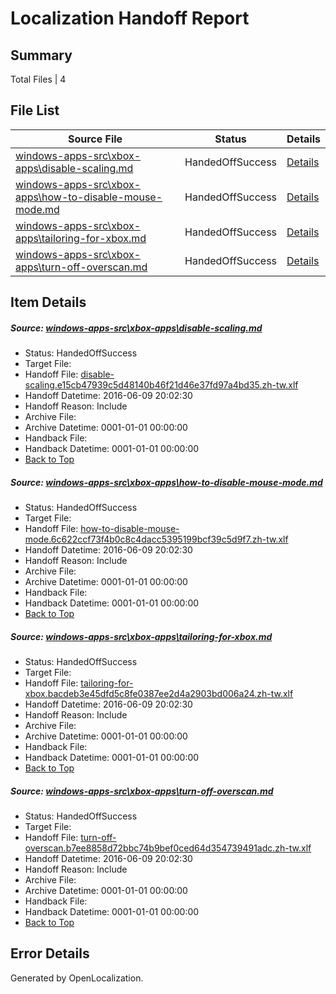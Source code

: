 # <a name='report-top'></a> Localization Handoff Report

## Summary
 Total Files | 4

## File List
 Source File | Status | Details 
 ----------- | ------ | ------- 
 [windows-apps-src\xbox-apps\disable-scaling.md](https://github.com/Microsoft/windows-apps/blob/2fcccb9a045aad268afde615d31f8faa002b8a87/windows-apps-src/xbox-apps/disable-scaling.md) | HandedOffSuccess | [Details](#65416dd2b6c8656078b63c316f3972cda9c792fc3825)
 [windows-apps-src\xbox-apps\how-to-disable-mouse-mode.md](https://github.com/Microsoft/windows-apps/blob/32a875348debac9aec9f5a26bc4e7e0af2a0a5b4/windows-apps-src/xbox-apps/how-to-disable-mouse-mode.md) | HandedOffSuccess | [Details](#ebe1cb10f1ac4c46bb099e05948d79ef45400f853828)
 [windows-apps-src\xbox-apps\tailoring-for-xbox.md](https://github.com/Microsoft/windows-apps/blob/ac633ad082c878a170a6b2fac1b33c87aea773b5/windows-apps-src/xbox-apps/tailoring-for-xbox.md) | HandedOffSuccess | [Details](#e613d86766c0caf999dff529f5d9f2f7b574348f3884)
 [windows-apps-src\xbox-apps\turn-off-overscan.md](https://github.com/Microsoft/windows-apps/blob/32a875348debac9aec9f5a26bc4e7e0af2a0a5b4/windows-apps-src/xbox-apps/turn-off-overscan.md) | HandedOffSuccess | [Details](#abd06e78364ff32cc10d733e33b153b854dbc4673885)

## Item Details
##### <a name='65416dd2b6c8656078b63c316f3972cda9c792fc3825'></a> Source: [windows-apps-src\xbox-apps\disable-scaling.md](https://github.com/Microsoft/windows-apps/blob/2fcccb9a045aad268afde615d31f8faa002b8a87/windows-apps-src/xbox-apps/disable-scaling.md)
* Status: HandedOffSuccess
* Target File: 
* Handoff File: [disable-scaling.e15cb47939c5d48140b46f21d46e37fd97a4bd35.zh-tw.xlf](https://github.com/Microsoft/WDG.handoff/blob/90cd506f5b433c7827c4562ffa5a43ff0a76ab83/ol-handoff/Microsoft/windows-apps.zh-tw/master/disable-scaling.e15cb47939c5d48140b46f21d46e37fd97a4bd35.zh-tw.xlf)
* Handoff Datetime: 2016-06-09 20:02:30
* Handoff Reason: Include
* Archive File: 
* Archive Datetime: 0001-01-01 00:00:00
* Handback File: 
* Handback Datetime: 0001-01-01 00:00:00
* [Back to Top](#report-top)

##### <a name='ebe1cb10f1ac4c46bb099e05948d79ef45400f853828'></a> Source: [windows-apps-src\xbox-apps\how-to-disable-mouse-mode.md](https://github.com/Microsoft/windows-apps/blob/32a875348debac9aec9f5a26bc4e7e0af2a0a5b4/windows-apps-src/xbox-apps/how-to-disable-mouse-mode.md)
* Status: HandedOffSuccess
* Target File: 
* Handoff File: [how-to-disable-mouse-mode.6c622ccf73f4b0c8c4dacc5395199bcf39c5d9f7.zh-tw.xlf](https://github.com/Microsoft/WDG.handoff/blob/90cd506f5b433c7827c4562ffa5a43ff0a76ab83/ol-handoff/Microsoft/windows-apps.zh-tw/master/how-to-disable-mouse-mode.6c622ccf73f4b0c8c4dacc5395199bcf39c5d9f7.zh-tw.xlf)
* Handoff Datetime: 2016-06-09 20:02:30
* Handoff Reason: Include
* Archive File: 
* Archive Datetime: 0001-01-01 00:00:00
* Handback File: 
* Handback Datetime: 0001-01-01 00:00:00
* [Back to Top](#report-top)

##### <a name='e613d86766c0caf999dff529f5d9f2f7b574348f3884'></a> Source: [windows-apps-src\xbox-apps\tailoring-for-xbox.md](https://github.com/Microsoft/windows-apps/blob/ac633ad082c878a170a6b2fac1b33c87aea773b5/windows-apps-src/xbox-apps/tailoring-for-xbox.md)
* Status: HandedOffSuccess
* Target File: 
* Handoff File: [tailoring-for-xbox.bacdeb3e45dfd5c8fe0387ee2d4a2903bd006a24.zh-tw.xlf](https://github.com/Microsoft/WDG.handoff/blob/90cd506f5b433c7827c4562ffa5a43ff0a76ab83/ol-handoff/Microsoft/windows-apps.zh-tw/master/tailoring-for-xbox.bacdeb3e45dfd5c8fe0387ee2d4a2903bd006a24.zh-tw.xlf)
* Handoff Datetime: 2016-06-09 20:02:30
* Handoff Reason: Include
* Archive File: 
* Archive Datetime: 0001-01-01 00:00:00
* Handback File: 
* Handback Datetime: 0001-01-01 00:00:00
* [Back to Top](#report-top)

##### <a name='abd06e78364ff32cc10d733e33b153b854dbc4673885'></a> Source: [windows-apps-src\xbox-apps\turn-off-overscan.md](https://github.com/Microsoft/windows-apps/blob/32a875348debac9aec9f5a26bc4e7e0af2a0a5b4/windows-apps-src/xbox-apps/turn-off-overscan.md)
* Status: HandedOffSuccess
* Target File: 
* Handoff File: [turn-off-overscan.b7ee8858d72bbc74b9bef0ced64d354739491adc.zh-tw.xlf](https://github.com/Microsoft/WDG.handoff/blob/90cd506f5b433c7827c4562ffa5a43ff0a76ab83/ol-handoff/Microsoft/windows-apps.zh-tw/master/turn-off-overscan.b7ee8858d72bbc74b9bef0ced64d354739491adc.zh-tw.xlf)
* Handoff Datetime: 2016-06-09 20:02:30
* Handoff Reason: Include
* Archive File: 
* Archive Datetime: 0001-01-01 00:00:00
* Handback File: 
* Handback Datetime: 0001-01-01 00:00:00
* [Back to Top](#report-top)


## Error Details

Generated by OpenLocalization.
